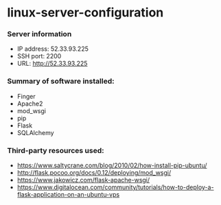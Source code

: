 # linux-server-configuration

### Server information
* IP address: 52.33.93.225
* SSH port: 2200
* URL: http://52.33.93.225

### Summary of software installed:
* Finger
* Apache2
* mod_wsgi
* pip
* Flask
* SQLAlchemy

### Third-party resources used:
* https://www.saltycrane.com/blog/2010/02/how-install-pip-ubuntu/
* http://flask.pocoo.org/docs/0.12/deploying/mod_wsgi/
* https://www.jakowicz.com/flask-apache-wsgi/
* https://www.digitalocean.com/community/tutorials/how-to-deploy-a-flask-application-on-an-ubuntu-vps
